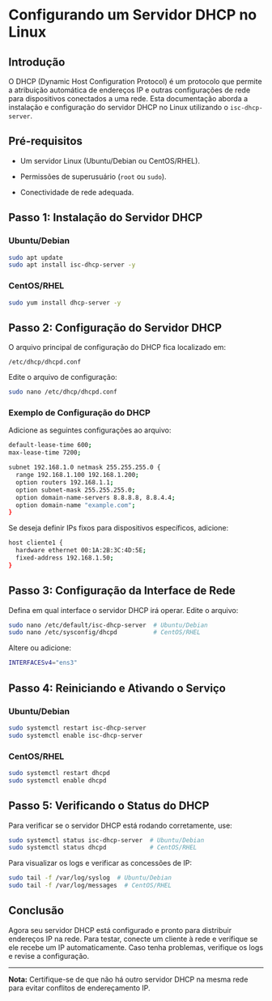 # Configurando um Servidor DHCP no Linux

## Introdução

O DHCP (Dynamic Host Configuration Protocol) é um protocolo que permite a atribuição automática de endereços IP e outras configurações de rede para dispositivos conectados a uma rede. Esta documentação aborda a instalação e configuração do servidor DHCP no Linux utilizando o `isc-dhcp-server`.

## Pré-requisitos

- Um servidor Linux (Ubuntu/Debian ou CentOS/RHEL).
    
- Permissões de superusuário (`root` ou `sudo`).
    
- Conectividade de rede adequada.
    

## Passo 1: Instalação do Servidor DHCP

### Ubuntu/Debian

```bash
sudo apt update
sudo apt install isc-dhcp-server -y
```

### CentOS/RHEL

```bash
sudo yum install dhcp-server -y
```

## Passo 2: Configuração do Servidor DHCP

O arquivo principal de configuração do DHCP fica localizado em:

```
/etc/dhcp/dhcpd.conf
```

Edite o arquivo de configuração:

```bash
sudo nano /etc/dhcp/dhcpd.conf
```

### Exemplo de Configuração do DHCP

Adicione as seguintes configurações ao arquivo:

```bash
default-lease-time 600;
max-lease-time 7200;

subnet 192.168.1.0 netmask 255.255.255.0 {
  range 192.168.1.100 192.168.1.200;
  option routers 192.168.1.1;
  option subnet-mask 255.255.255.0;
  option domain-name-servers 8.8.8.8, 8.8.4.4;
  option domain-name "example.com";
}
```

Se deseja definir IPs fixos para dispositivos específicos, adicione:

```bash
host cliente1 {
  hardware ethernet 00:1A:2B:3C:4D:5E;
  fixed-address 192.168.1.50;
}
```

## Passo 3: Configuração da Interface de Rede

Defina em qual interface o servidor DHCP irá operar. Edite o arquivo:

```bash
sudo nano /etc/default/isc-dhcp-server  # Ubuntu/Debian
sudo nano /etc/sysconfig/dhcpd          # CentOS/RHEL
```

Altere ou adicione:

```bash
INTERFACESv4="ens3"
```

## Passo 4: Reiniciando e Ativando o Serviço

### Ubuntu/Debian

```bash
sudo systemctl restart isc-dhcp-server
sudo systemctl enable isc-dhcp-server
```

### CentOS/RHEL

```bash
sudo systemctl restart dhcpd
sudo systemctl enable dhcpd
```

## Passo 5: Verificando o Status do DHCP

Para verificar se o servidor DHCP está rodando corretamente, use:

```bash
sudo systemctl status isc-dhcp-server  # Ubuntu/Debian
sudo systemctl status dhcpd            # CentOS/RHEL
```

Para visualizar os logs e verificar as concessões de IP:

```bash
sudo tail -f /var/log/syslog  # Ubuntu/Debian
sudo tail -f /var/log/messages  # CentOS/RHEL
```

## Conclusão

Agora seu servidor DHCP está configurado e pronto para distribuir endereços IP na rede. Para testar, conecte um cliente à rede e verifique se ele recebe um IP automaticamente. Caso tenha problemas, verifique os logs e revise a configuração.

---

**Nota:** Certifique-se de que não há outro servidor DHCP na mesma rede para evitar conflitos de endereçamento IP.